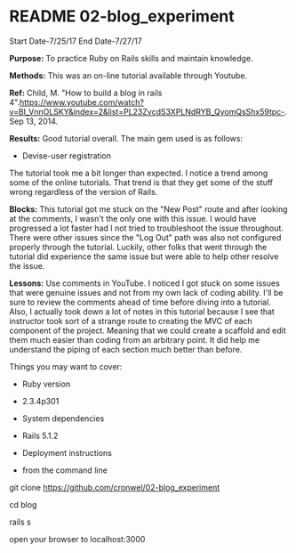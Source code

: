 # README 02-blog_experiment

Start Date-7/25/17 End Date-7/27/17

**Purpose:** To practice Ruby on Rails skills and maintain knowledge.

**Methods:** This was an on-line tutorial available through Youtube.

**Ref:** Child, M. "How to build a blog in rails 4".https://www.youtube.com/watch?v=BI_VnnOLSKY&index=2&list=PL23ZvcdS3XPLNdRYB_QyomQsShx59tpc-. Sep 13, 2014.

**Results:** Good tutorial overall. The main gem used is as follows:
* Devise-user registration

The tutorial took me a bit longer than expected. I notice a trend among some of the online tutorials. That trend is that they get some of the stuff wrong regardless of the version of Rails.

**Blocks:** This tutorial got me stuck on the "New Post" route and after looking at the comments, I wasn't the only one with this issue. I would have progressed a lot faster had I not tried to troubleshoot the issue throughout. There were other issues since the "Log Out" path was also not configured properly through the tutorial. Luckily, other folks that went through the tutorial did experience the same issue but were able to help other resolve the issue.


**Lessons:** Use comments in YouTube. I noticed I got stuck on some issues that were genuine issues and not from my own lack of coding ability. I'll be sure to review the comments ahead of time before diving into a tutorial. Also, I actually took down a lot of notes in this tutorial because I see that instructor took sort of a strange route to creating the MVC of each component of the project. Meaning that we could create a scaffold and edit them much easier than coding from an arbitrary point. It did help me understand the piping of each section much better than before.



Things you may want to cover:

* Ruby version
- 2.3.4p301

* System dependencies
- Rails 5.1.2

* Deployment instructions
- from the command line

git clone https://github.com/cronwel/02-blog_experiment

cd blog

rails s

open your browser to localhost:3000
